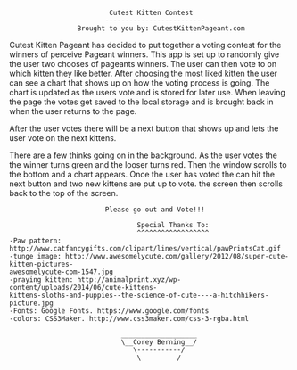                              Cutest Kitten Contest
                            -------------------------
                     Brought to you by: CutestKittenPageant.com

Cutest Kitten Pageant has decided to put together a voting contest for
the winners of perceive Pageant winners. This app is set up to randomly
give the user two chooses of pageants winners. The user can then vote to 
on which kitten they like better. After choosing the most liked kitten 
the user can see a chart that shows up on how the voting process is going.
The chart is updated as the users vote and is stored for later use. When 
leaving the page the votes get saved to the local storage and is brought 
back in when the user returns to the page. 

After the user votes there will be a next button that shows up  and lets 
the user vote on the next kittens. 

There are a few thinks going on in the background. As the user votes the 
the winner turns green and the looser turns red. Then the window scrolls
to the bottom and a chart appears. Once the user has voted the can hit the 
next button and two new kittens are put up to vote. the screen then scrolls 
back to the top of the screen.  




							Please go out and Vote!!!
							
~~~~~~~~~~~~~~~~~~~~~~~~~~~~~~~~~~~~~~~~~~~~~~~~~~~~~~~~~~~~~~~~~~~~~~~~~~~~~~~~~~~~~~~~~~
							    Special Thanks To:
							    ^^^^^^^^^^^^^^^^^^
-Paw pattern: http://www.catfancygifts.com/clipart/lines/vertical/pawPrintsCat.gif
-tunge image: http://www.awesomelycute.com/gallery/2012/08/super-cute-kitten-pictures-
awesomelycute-com-1547.jpg
-praying kitten: http://animalprint.xyz/wp-content/uploads/2014/06/cute-kittens-
kittens-sloths-and-puppies--the-science-of-cute----a-hitchhikers-picture.jpg
-Fonts: Google Fonts. https://www.google.com/fonts
-colors: CSS3Maker. http://www.css3maker.com/css-3-rgba.html
~~~~~~~~~~~~~~~~~~~~~~~~~~~~~~~~~~~~~~~~~~~~~~~~~~~~~~~~~~~~~~~~~~~~~~~~~~~~~~~~~~~~~~~~~~

								___________________
								\__Corey Berning__/
  								   \-----------/
								    \         /
								    
								    